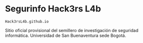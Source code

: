 # Segurinfo Hack3rs L4b
``Hack3rsL4b.github.io``

Sitio oficial provisional del semillero de investigación de seguridad informática. Universidad de San Buenaventura sede Bogotá.
